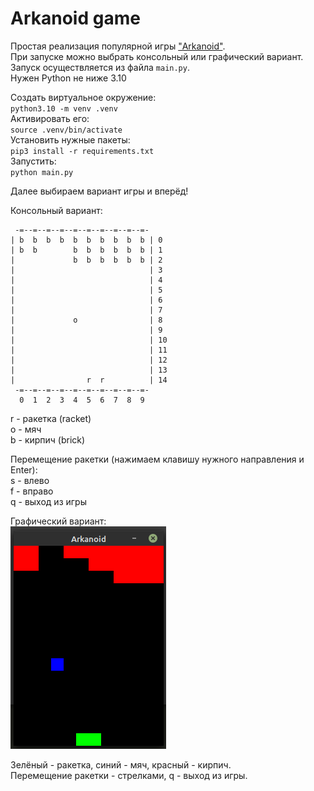 
# Arkanoid game

Простая реализация популярной игры ["Arkanoid"](https://ru.wikipedia.org/wiki/Arkanoid).  
При запуске можно выбрать консольный или графический вариант.  
Запуск осуществляется из файла `main.py`.  
Нужен Python не ниже 3.10  

Cоздать виртуальное окружение:  
`python3.10 -m venv .venv`  
Активировать его:  
`source .venv/bin/activate`  
Установить нужные пакеты:  
`pip3 install -r requirements.txt`  
Запустить:  
`python main.py`  

Далее выбираем вариант игры и вперёд!

Консольный вариант:  

```
 -=--=--=--=--=--=--=--=--=--=-
| b  b  b  b  b  b  b  b  b  b | 0
| b  b        b  b  b  b  b  b | 1
|             b  b  b  b  b  b | 2
|                              | 3
|                              | 4
|                              | 5
|                              | 6
|                              | 7
|             o                | 8
|                              | 9
|                              | 10
|                              | 11
|                              | 12
|                              | 13
|                r  r          | 14
 -=--=--=--=--=--=--=--=--=--=-
  0  1  2  3  4  5  6  7  8  9
```

r - ракетка (racket)  
o - мяч  
b - кирпич (brick)  

Перемещение ракетки (нажимаем клавишу нужного направления и Enter):  
s - влево  
f - вправо  
q - выход из игры


Графический вариант:  
![arkanoid_game_screen](/arkanoid_game_screen.png "arkanoid_game_screen")

Зелёный - ракетка, синий - мяч, красный - кирпич.  
Перемещение ракетки - стрелками, q - выход из игры.  
